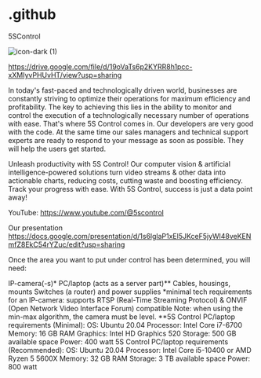 # .github
5SControl

![icon-dark (1)](https://github.com/5sControl/.github/assets/94960397/0fa9d2f7-954c-40a1-84a8-7e28e7c3c969)

https://drive.google.com/file/d/19oVaTs6p2KYRR8h1pcc-xXMIyvPHUvHT/view?usp=sharing

In today's fast-paced and technologically driven world, businesses are constantly striving to optimize their operations for maximum efficiency and profitability. The key to achieving this lies in the ability to monitor and control the execution of a technologically necessary number of operations with ease. That's where 5S Control comes in. Our developers are very good with the code. At the same time our sales managers and technical support experts are ready to respond to your message as soon as possible. They will help the users get started.

Unleash productivity with 5S Control! Our computer vision & artificial intelligence-powered solutions turn video streams & other data into actionable charts, reducing costs, cutting waste and boosting efficiency. Track your progress with ease. With 5S Control, success is just a data point away!

YouTube:
https://www.youtube.com/@5scontrol

Our presentation
https://docs.google.com/presentation/d/1s6lglaP1xEl5JKceF5jyWl48veKENmfZ8EkC54rYZuc/edit?usp=sharing

Once the area you want to put under control has been determined, you will need:

IP-camera(-s)* 
PC/laptop (acts as a server part)** 
Сables, housings, mounts
Switches (a router) and power supplies
*minimal tech requirements for an IP-camera: 
supports RTSP (Real-Time Streaming Protocol) & ONVIF (Open Network Video Interface Forum) compatible
Note: when using the min-max algorithm, the camera must be level.
**5S Control PC/laptop requirements (Minimal):
OS: Ubuntu 20.04
Processor: Intel Core i7-6700
Memory: 16 GB RAM
Graphics: Intel HD Graphics 520
Storage: 500 GB available space
Power: 400 watt
5S Control PC/laptop requirements (Recommended):
OS: Ubuntu 20.04
Processor: Intel Core i5-10400 or AMD Ryzen 5 5600X
Memory: 32 GB RAM
Storage: 3 TB available space
Power: 800 watt
